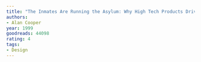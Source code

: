 ```yaml
---
title: "The Inmates Are Running the Asylum: Why High Tech Products Drive Us Crazy and How to Restore the Sanity"
authors:
- Alan Cooper
year: 1999
goodreads: 44098
rating: 4
tags:
- Design
---
```

